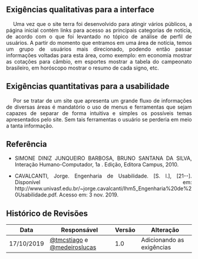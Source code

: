 ## Exigências qualitativas para a interface

<p align="justify">&emsp;
Uma vez que o site terra foi desenvolvido para atingir vários públicos, a página inicial contém links para acesso as principais categorias de notícia, de acordo com o que foi levantado no tópico de análise de perfil de usuários. A partir do momento que entramos em uma área de notícia, temos um grupo de usuários mais direcionado, podendo então passar informações voltadas para esta área, como exemplo: em economia mostrar as cotações para câmbio, em esportes mostrar a tabela do campeonato brasileiro, em horóscopo mostrar o resumo de cada signo, etc.
</p>

## Exigências quantitativas para a usabilidade

<p align="justify">&emsp;
Por se tratar de um site que apresenta um grande fluxo de informações de diversas áreas é mandatório o uso de menus e ferramentas que sejam capazes de separar de forma intuitiva e simples os possíveis temas apresentados pelo site. Sem tais ferramentas o usuário se perderia em meio a tanta informação.
</p>

## **Referência**
* <p align= "justify"> SIMONE DINIZ JUNQUEIRO BARBOSA, BRUNO SANTANA DA SILVA, Interação Humano-Computador, 1a . Edição, Editora Campus, 2010.</p>

* <p align= "justify">CAVALCANTI, Jorge. Engenharia de Usabilidade. [S. l.], [21--]. Disponível em: http://www.univasf.edu.br/~jorge.cavalcanti/Ihm5_Engenharia%20de%20Usabilidade.pdf. Acesso em: 3 nov. 2019.</p>

## **Histórico de Revisões**

| Data       | Responsável                                       | Versão | Alteração             |
| ---------- | ------------------------------------------------- | ------ | --------------------- |
| 17/10/2019 | [@tmcstiago](http://github.com/tmcstiago) e [@medeiroslucas](http://github.com/medeiroslucas) | 1.0 | Adicionando as exigências |